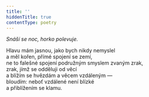 ```yaml
---
title: ''
hiddenTitle: true
contentType: poetry
---
```


<section>

_Snáší se noc, horko polevuje._

Hlavu mám jasnou, jako bych nikdy nemyslel  
a měl kořen, přímé spojení se zemí,  
ne to falešné spojení podružným smyslem zvaným zrak,  
zrak, jímž se odděluji od věcí  
a blížím se hvězdám a věcem vzdáleným —  
bloudím: neboť vzdálené není blízké  
a přiblížením se klamu.

</section>
